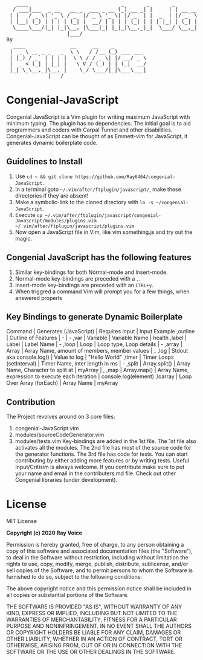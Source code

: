 <pre>
   ____                             _       _       _                  ____            _       _     
  / ___|___  _ __   __ _  ___ _ __ (_) __ _| |     | | __ ___   ____ _/ ___|  ___ _ __(_)_ __ | |_   
 | |   / _ \| '_ \ / _` |/ _ \ '_ \| |/ _` | |  _  | |/ _` \ \ / / _` \___ \ / __| '__| | '_ \| __|  
 | |__| (_) | | | | (_| |  __/ | | | | (_| | | | |_| | (_| |\ V / (_| |___) | (__| |  | | |_) | |_   
  \____\___/|_| |_|\__, |\___|_| |_|_|\__,_|_|  \___/ \__,_| \_/ \__,_|____/ \___|_|  |_| .__/ \__|  
                   |___/                                                                |_|          
By  
  ____              __     __    _            
 |  _ \ __ _ _   _  \ \   / /__ (_) ___ ___   
 | |_) / _` | | | |  \ \ / / _ \| |/ __/ _ \  
 |  _ < (_| | |_| |   \ V / (_) | | (_|  __/  
 |_| \_\__,_|\__, |    \_/ \___/|_|\___\___|  
             |___/                            
</pre>

Congenial-JavaScript
====================
Congenial JavaScript is a Vim plugin for writing maximum JavaScript with minimum typing. The plugin has no dependencies. The initial goal is to aid programmers and coders with Carpal Tunnel and other disabilities.
Congenial-JavaScript can be thought of as Emmett-vim for JavaScript, it generates dynamic boilerplate code.

Guidelines to Install
---
1. Use `cd ~ && git clone https://github.com/Ray6464/congenial-JavaScript`. 
2. In a terminal goto `~/.vim/after/ftplugin/javascript/`, make these directories if they are absent! 
3. Make a symbolic-link to the cloned directory with `ln -s ~/congenial-JavaScript`.
4. Execute `cp ~/.vim/after/ftplugin/javascript/congenial-JavaScript/modules/plugins.vim ~/.vim/after/ftplugin/javascript/plugins.vim`  
5. Now open a JavaScript file in Vim, like vim something.js and try out the magic.

Congenial JavaScript has the following features
-----------------------------------------------
1. Similar key-bindings for both Normal-mode and Insert-mode.
2. Normal-mode key-bindings are preceded with a `,`.
3. Insert-mode key-bindings are preceded with an `CTRL+y`.
4. When triggred a command Vim will prompt you for a few things, when answered properls 

Key Bindings to generate Dynamic Boilerplate
--------------------------------------------
Command   |  Generates (JavaScript)     |  Requires input                                   |  Input Example
 ,outline  |  Outline of Features        |  -                                                |  -
 ,var      |  Variable                   |  Variable Name                                    |  health
 ,label    |  Label                      |  Label Name                                       |  - 
 ,loop     |  Loop                       |  Loop type, Loop details                          |  -
 ,array    |  Array                      |  Array Name, amount of members, member values     |  _
 ,log      |  Stdout aka console.log()   |  Value to log                                     |  "Hello World"
 ,timer    |  Timer Loops (setInterval)  |  Timer Name, inter length in ms                   |  -
 ,split    |  Array.split()              |  Array Name, Character to split at                |  myArray | ,
 ,map      |  Array.map()                |  Array Name, expression to execute each iteration |  console.log(element)
 ,loarray  |  Loop Over Array (forEach)  |  Array Name                                       |  myArray


Contribution
------------
The Project revolves around on 3 core files:
1. congenial-JavaScript.vim
2. modules/sourceCodeGenerator.vim
3. modules/tests.vim
Key-bindings are added in the 1st file.
The 1st file also activates all the modules.
The 2nd file has most of the source code for the generator functions.
The 3rd file has code for tests.
You can start contributing by either adding more features or by writing tests.
Useful Input/Critisim is always welcome.
If you contribute make sure to put your name and email in the contributers.md file. Check out other Congenial libraries (under development).

License
=======
MIT License

**Copyright (c) 2020 Ray Voice**

Permission is hereby granted, free of charge, to any person obtaining a copy
of this software and associated documentation files (the "Software"), to deal
in the Software without restriction, including without limitation the rights
to use, copy, modify, merge, publish, distribute, sublicense, and/or sell
copies of the Software, and to permit persons to whom the Software is
furnished to do so, subject to the following conditions:

The above copyright notice and this permission notice shall be included in all
copies or substantial portions of the Software.

THE SOFTWARE IS PROVIDED "AS IS", WITHOUT WARRANTY OF ANY KIND, EXPRESS OR
IMPLIED, INCLUDING BUT NOT LIMITED TO THE WARRANTIES OF MERCHANTABILITY,
FITNESS FOR A PARTICULAR PURPOSE AND NONINFRINGEMENT. IN NO EVENT SHALL THE
AUTHORS OR COPYRIGHT HOLDERS BE LIABLE FOR ANY CLAIM, DAMAGES OR OTHER
LIABILITY, WHETHER IN AN ACTION OF CONTRACT, TORT OR OTHERWISE, ARISING FROM,
OUT OF OR IN CONNECTION WITH THE SOFTWARE OR THE USE OR OTHER DEALINGS IN THE
SOFTWARE.

